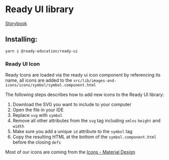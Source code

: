 # Ready UI library

[Storybook](http://readyeducation.surge.sh/)

## Installing:
`yarn i @ready-education/ready-ui`

### Ready UI Icon

Ready Icons are loaded via the ready ui icon component by referencing its name, all icons are added to the `src/lib/images-and-icons/icons/symbol/symbol.component.html`

The following steps describes how to add new icons to the Ready UI library:

1. Download the SVG you want to include to your computer
2. Open the file in your IDE
3. Replace `svg` with `symbol`
4. Remove all other attributes from the `svg`  tag including `xmlns`  `height`  and `width`
5. Make sure you add a unique `id` attribute to the `symbol`  tag
6. Copy the resulting HTML at the bottom of the `symbol.component.html`  before the closing `defs`

Most of our icons are coming from the [Icons - Material Design](https://material.io/resources/icons/?style=baseline)
